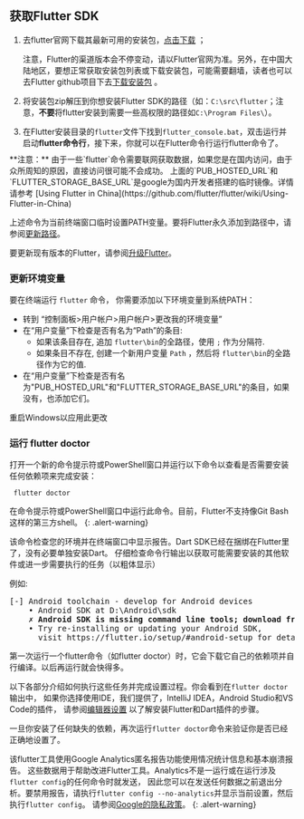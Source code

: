 ## 获取Flutter SDK

1. 去flutter官网下载其最新可用的安装包，[点击下载](https://flutter.io/sdk-archive/#windows) ；

   注意，Flutter的渠道版本会不停变动，请以Flutter官网为准。另外，在中国大陆地区，要想正常获取安装包列表或下载安装包，可能需要翻墙，读者也可以去Flutter github项目下去[下载安装包](https://github.com/flutter/flutter/releases) 。

2. 将安装包zip解压到你想安装Flutter SDK的路径（如：`C:\src\flutter`；注意，**不要**将flutter安装到需要一些高权限的路径如`C:\Program Files\`）。

3. 在Flutter安装目录的`flutter`文件下找到`flutter_console.bat`，双击运行并启动**flutter命令行**，接下来，你就可以在Flutter命令行运行flutter命令了。
<div class="alert alert-info" markdown="1" style="margin-top:-5px">
 **注意：** 由于一些`flutter`命令需要联网获取数据，如果您是在国内访问，由于众所周知的原因，直接访问很可能不会成功。
 上面的`PUB_HOSTED_URL`和`FLUTTER_STORAGE_BASE_URL`是google为国内开发者搭建的临时镜像。详情请参考 [Using Flutter in China](https://github.com/flutter/flutter/wiki/Using-Flutter-in-China)
</div>

上述命令为当前终端窗口临时设置PATH变量。要将Flutter永久添加到路径中，请参阅[更新路径](#更新环境变量)。

要更新现有版本的Flutter，请参阅[升级Flutter](/upgrading/)。

### 更新环境变量


要在终端运行 `flutter` 命令， 你需要添加以下环境变量到系统PATH：

* 转到 “控制面板>用户帐户>用户帐户>更改我的环境变量”
* 在“用户变量”下检查是否有名为“Path”的条目:
    * 如果该条目存在, 追加 `flutter\bin`的全路径，使用 `;` 作为分隔符.
    * 如果条目不存在, 创建一个新用户变量 `Path` ，然后将 `flutter\bin`的全路径作为它的值.
* 在“用户变量”下检查是否有名为"PUB_HOSTED_URL"和"FLUTTER_STORAGE_BASE_URL"的条目，如果没有，也添加它们。

重启Windows以应用此更改


### 运行 flutter doctor

打开一个新的命令提示符或PowerShell窗口并运行以下命令以查看是否需要安装任何依赖项来完成安装：

```commandline
 flutter doctor
```
在命令提示符或PowerShell窗口中运行此命令。目前，Flutter不支持像Git Bash这样的第三方shell。
{: .alert-warning}

该命令检查您的环境并在终端窗口中显示报告。Dart SDK已经在捆绑在Flutter里了，没有必要单独安装Dart。
仔细检查命令行输出以获取可能需要安装的其他软件或进一步需要执行的任务（以粗体显示）

例如:
<pre>
[-] Android toolchain - develop for Android devices
    • Android SDK at D:\Android\sdk
    <strong>✗ Android SDK is missing command line tools; download from https://goo.gl/XxQghQ</strong>
    • Try re-installing or updating your Android SDK,
      visit https://flutter.io/setup/#android-setup for detailed instructions.
</pre>


第一次运行一个flutter命令（如flutter doctor）时，它会下载它自己的依赖项并自行编译。以后再运行就会快得多。

以下各部分介绍如何执行这些任务并完成设置过程。你会看到在`flutter doctor`输出中，
如果你选择使用IDE，我们提供了，IntelliJ IDEA，Android Studio和VS Code的插件，
请参阅[编辑器设置](/get-started/editor/) 以了解安装Flutter和Dart插件的步骤。

一旦你安装了任何缺失的依赖，再次运行`flutter doctor`命令来验证你是否已经正确地设置了。

该flutter工具使用Google Analytics匿名报告功能使用情况统计信息和基本崩溃报告。
这些数据用于帮助改进Flutter工具。Analytics不是一运行或在运行涉及`flutter config`的任何命令时就发送，
因此您可以在发送任何数据之前退出分析。要禁用报告，请执行`flutter config --no-analytics`并显示当前设置，然后执行`flutter config`。
请参阅[Google的隐私政策](https://www.google.com/intl/en/policies/privacy/)。
{: .alert-warning}

